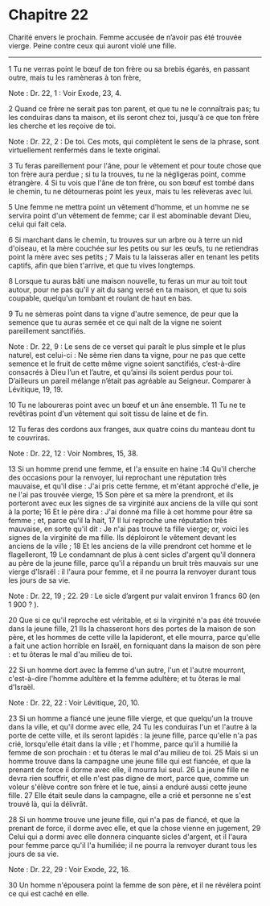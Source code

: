 # Chapitre 22

Charité envers le prochain.
Femme accusée de n’avoir pas été trouvée vierge.
Peine contre ceux qui auront violé une fille.

***

1 Tu ne verras point le bœuf de ton frère ou sa brebis égarés, en passant outre, mais tu les ramèneras à ton frère,

<span class="bible-note">Note : </span> Dr. 22, 1 : Voir Exode, 23, 4.

2 Quand ce frère ne serait pas ton parent, et que tu ne le connaîtrais pas; tu les conduiras dans ta maison, et ils seront chez toi, jusqu'à ce que ton frère les cherche et les reçoive de toi.

<span class="bible-note">Note : </span> Dr. 22, 2 : De toi. Ces mots, qui complètent le sens de la phrase, sont virtuellement renfermés dans le texte original.

3 Tu feras pareillement pour l'âne, pour le vêtement et pour toute chose que ton frère aura perdue ; si tu la trouves, tu ne la négligeras point, comme étrangère. 4 Si tu vois que l'âne de ton frère, ou son bœuf est tombé dans le chemin, tu ne détourneras point les yeux, mais tu les relèveras avec lui.


5 Une femme ne mettra point un vêtement d'homme, et un homme ne se servira point d'un vêtement de femme; car il est abominable devant Dieu, celui qui fait cela.


6 Si marchant dans le chemin, tu trouves sur un arbre ou à terre un nid d'oiseau, et la mère couchée sur les petits ou sur les œufs, tu ne retiendras point la mère avec ses petits ; 7 Mais tu la laisseras aller en tenant les petits captifs, afin que bien t'arrive, et que tu vives longtemps.


8 Lorsque tu auras bâti une maison nouvelle, tu feras un mur au toit tout autour, pour ne pas qu'il y ait du sang versé en ta maison, et que tu sois coupable, quelqu'un tombant et roulant de haut en bas.


9 Tu ne sèmeras point dans ta vigne d'autre semence, de peur que la semence que tu auras semée et ce qui naît de la vigne ne soient pareillement sanctifiés.

<span class="bible-note">Note : </span> Dr. 22, 9 : Le sens de ce verset qui paraît le plus simple et le plus naturel, est celui-ci : Ne sème rien dans ta vigne, pour ne pas que cette semence et le fruit de cette même vigne soient sanctifiés, c’est-à-dire consacrés à Dieu l’un et l’autre, et qu’ainsi ils soient perdus pour toi. D’ailleurs un pareil mélange n’était pas agréable au Seigneur. Comparer à Lévitique, 19, 19.

10 Tu ne laboureras point avec un bœuf et un âne ensemble. 11 Tu ne te revêtiras point d'un vêtement qui soit tissu de laine et de fin.


12 Tu feras des cordons aux franges, aux quatre coins du manteau dont tu te couvriras.

<span class="bible-note">Note : </span> Dr. 22, 12 : Voir Nombres, 15, 38.


13 Si un homme prend une femme, et l'a ensuite en haine :14 Qu'il cherche des occasions pour la renvoyer, lui reprochant une réputation très mauvaise, et qu'il dise : J'ai pris cette femme, et m'étant approché d'elle, je ne l'ai pas trouvée vierge, 15 Son père et sa mère la prendront, et ils porteront avec eux les signes de sa virginité aux anciens de la ville qui sont à la porte; 16 Et le père dira : J'ai donné ma fille à cet homme pour être sa femme ; et, parce qu'il la hait, 17 Il lui reproche une réputation très mauvaise, en sorte qu'il dit : Je n'ai pas trouvé ta fille vierge; or, voici les signes de la virginité de ma fille. Ils déploiront le vêtement devant les anciens de la ville ; 18 Et les anciens de la ville prendront cet homme et le flagelleront, 19 Le condamnant de plus à cent sicles d'argent qu'il donnera au père de la jeune fille, parce qu'il a répandu un bruit très mauvais sur une vierge d'Israël : il l'aura pour femme, et il ne pourra la renvoyer durant tous les jours de sa vie.

<span class="bible-note">Note : </span> Dr. 22, 19 ; 22. 29 : Le sicle d’argent pur valait environ 1 francs 60 (en 1 900 ? ).

20 Que si ce qu'il reproche est véritable, et si la virginité n'a pas été trouvée dans la jeune fille, 21 Ils la chasseront hors des portes de la maison de son père, et les hommes de cette ville la lapideront, et elle mourra, parce qu'elle a fait une action horrible en Israël, en forniquant dans la maison de son père : et tu ôteras le mal d'au milieu de toi.


22 Si un homme dort avec la femme d'un autre, l'un et l'autre mourront, c'est-à-dire l'homme adultère et la femme adultère; et tu ôteras le mal d'Israël.

<span class="bible-note">Note : </span> Dr. 22, 22 : Voir Lévitique, 20, 10.


23 Si un homme a fiancé une jeune fille vierge, et que quelqu'un la trouve dans la ville, et qu'il dorme avec elle, 24 Tu les conduiras l'un et l'autre à la porte de cette ville, et ils seront lapidés : la jeune fille, parce qu'elle n'a pas crié, lorsqu'elle était dans la ville ; et l'homme, parce qu'il a humilié la femme de son prochain : et tu ôteras le mal d'au milieu de toi. 25 Mais si un homme trouve dans la campagne une jeune fille qui est fiancée, et que la prenant de force il dorme avec elle, il mourra lui seul. 26 La jeune fille ne devra rien souffrir, et elle n'est pas digne de mort, parce que, comme un voleur s'élève contre son frère et le tue, ainsi a enduré aussi cette jeune fille. 27 Elle était seule dans la campagne, elle a crié et personne ne s'est trouvé là, qui la délivrât.


28 Si un homme trouve une jeune fille, qui n'a pas de fiancé, et que la prenant de force, il dorme avec elle, et que la chose vienne en jugement, 29 Celui qui a dormi avec elle donnera cinquante sicles d'argent, et il l'aura pour femme parce qu'il l'a humiliée; il ne pourra la renvoyer durant tous les jours de sa vie.

<span class="bible-note">Note : </span> Dr. 22, 29 : Voir Exode, 22, 16.

30 Un homme n'épousera point la femme de son père, et il ne révélera point ce qui est caché en elle.

